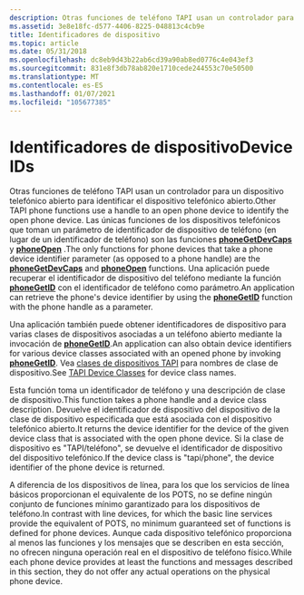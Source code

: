 ```yaml
---
description: Otras funciones de teléfono TAPI usan un controlador para un dispositivo telefónico abierto para identificar el dispositivo telefónico abierto.
ms.assetid: 3e8e18fc-d577-4406-8225-048813c4cb9e
title: Identificadores de dispositivo
ms.topic: article
ms.date: 05/31/2018
ms.openlocfilehash: dc8eb9d43b22ab6cd39a90ab8ed0776c4e043ef3
ms.sourcegitcommit: 831e8f3db78ab820e1710cede244553c70e50500
ms.translationtype: MT
ms.contentlocale: es-ES
ms.lasthandoff: 01/07/2021
ms.locfileid: "105677385"
---
```

# <a name="device-ids"></a><span data-ttu-id="0180a-103">Identificadores de dispositivo</span><span class="sxs-lookup"><span data-stu-id="0180a-103">Device IDs</span></span>

<span data-ttu-id="0180a-104">Otras funciones de teléfono TAPI usan un controlador para un dispositivo telefónico abierto para identificar el dispositivo telefónico abierto.</span><span class="sxs-lookup"><span data-stu-id="0180a-104">Other TAPI phone functions use a handle to an open phone device to identify the open phone device.</span></span> <span data-ttu-id="0180a-105">Las únicas funciones de los dispositivos telefónicos que toman un parámetro de identificador de dispositivo de teléfono (en lugar de un identificador de teléfono) son las funciones [**phoneGetDevCaps**](/windows/desktop/api/Tapi/nf-tapi-phonegetdevcaps) y [**phoneOpen**](/windows/desktop/api/Tapi/nf-tapi-phoneopen) .</span><span class="sxs-lookup"><span data-stu-id="0180a-105">The only functions for phone devices that take a phone device identifier parameter (as opposed to a phone handle) are the [**phoneGetDevCaps**](/windows/desktop/api/Tapi/nf-tapi-phonegetdevcaps) and [**phoneOpen**](/windows/desktop/api/Tapi/nf-tapi-phoneopen) functions.</span></span> <span data-ttu-id="0180a-106">Una aplicación puede recuperar el identificador de dispositivo del teléfono mediante la función [**phoneGetID**](/windows/desktop/api/Tapi/nf-tapi-phonegetid) con el identificador de teléfono como parámetro.</span><span class="sxs-lookup"><span data-stu-id="0180a-106">An application can retrieve the phone's device identifier by using the [**phoneGetID**](/windows/desktop/api/Tapi/nf-tapi-phonegetid) function with the phone handle as a parameter.</span></span>

<span data-ttu-id="0180a-107">Una aplicación también puede obtener identificadores de dispositivo para varias clases de dispositivos asociadas a un teléfono abierto mediante la invocación de [**phoneGetID**](/windows/desktop/api/Tapi/nf-tapi-phonegetid).</span><span class="sxs-lookup"><span data-stu-id="0180a-107">An application can also obtain device identifiers for various device classes associated with an opened phone by invoking [**phoneGetID**](/windows/desktop/api/Tapi/nf-tapi-phonegetid).</span></span> <span data-ttu-id="0180a-108">Vea [clases de dispositivos TAPI](tapi-device-classes.md) para nombres de clase de dispositivo.</span><span class="sxs-lookup"><span data-stu-id="0180a-108">See [TAPI Device Classes](tapi-device-classes.md) for device class names.</span></span>

<span data-ttu-id="0180a-109">Esta función toma un identificador de teléfono y una descripción de clase de dispositivo.</span><span class="sxs-lookup"><span data-stu-id="0180a-109">This function takes a phone handle and a device class description.</span></span> <span data-ttu-id="0180a-110">Devuelve el identificador de dispositivo del dispositivo de la clase de dispositivo especificada que está asociada con el dispositivo telefónico abierto.</span><span class="sxs-lookup"><span data-stu-id="0180a-110">It returns the device identifier for the device of the given device class that is associated with the open phone device.</span></span> <span data-ttu-id="0180a-111">Si la clase de dispositivo es "TAPI/teléfono", se devuelve el identificador de dispositivo del dispositivo telefónico.</span><span class="sxs-lookup"><span data-stu-id="0180a-111">If the device class is "tapi/phone", the device identifier of the phone device is returned.</span></span>

<span data-ttu-id="0180a-112">A diferencia de los dispositivos de línea, para los que los servicios de línea básicos proporcionan el equivalente de los POTS, no se define ningún conjunto de funciones mínimo garantizado para los dispositivos de teléfono.</span><span class="sxs-lookup"><span data-stu-id="0180a-112">In contrast with line devices, for which the basic line services provide the equivalent of POTS, no minimum guaranteed set of functions is defined for phone devices.</span></span> <span data-ttu-id="0180a-113">Aunque cada dispositivo telefónico proporciona al menos las funciones y los mensajes que se describen en esta sección, no ofrecen ninguna operación real en el dispositivo de teléfono físico.</span><span class="sxs-lookup"><span data-stu-id="0180a-113">While each phone device provides at least the functions and messages described in this section, they do not offer any actual operations on the physical phone device.</span></span>

 

 



